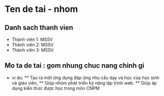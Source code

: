 # Ten de tai - nhom
## Danh sach thanh vien
* Thành viên 1: MSSV
* Thành viên 2: MSSV
* Thành viên 3: MSSV
## Mo ta de tai : gom nhung chuc nang chinh gi
* vi du:
** Tạo ra một ứng dụng đáp ứng nhu cầu dạy và học của học sinh và giáo viên,
** Giúp nhóm phát triển kỹ năng lập trình web. 
** Giúp áp dụng kiến thức được học trong môn CNPM